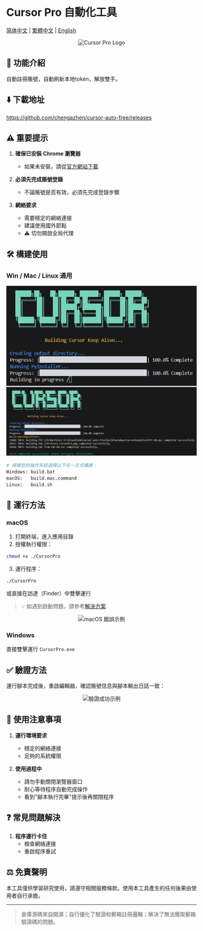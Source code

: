 # Cursor Pro 自動化工具

[简体中文](README.md) | [繁體中文](README_zh_TW.md) | [English](README_en.md)

<p align="center">
  <img src="./assets/logo.png" alt="Cursor Pro Logo" width="200"/>
</p>

## 🚀 功能介紹
自動註冊賬號，自動刷新本地token，解放雙手。

## ⬇️ 下載地址
https://github.com/chengazhen/cursor-auto-free/releases

## ⚠️ 重要提示
1. **確保已安裝 Chrome 瀏覽器**
   - 如果未安裝，請從[官方網站下載](https://www.google.com/intl/en_pk/chrome/)

2. **必須先完成賬號登錄**
   - 不論賬號是否有效，必須先完成登錄步驟

3. **網絡要求**
   - 需要穩定的網絡連接
   - 建議使用國外節點
   - ⚠️ 切勿開啟全局代理

## 🛠️ 構建使用
### Win / Mac / Linux 通用

<p align="center">
  <img src="./screen/build_2025-01-04_11-02-45.png" alt="構建步驟 1"/>
  <img src="./screen/build_2025-01-04_11-04-43.png" alt="構建步驟 2"/>
</p>

```bash
# 根據您的操作系統選擇以下任一方式構建：
Windows: build.bat
macOS:   build.mac.command
Linux:   build.sh
```

## 📱 運行方法

### macOS
1. 打開終端，進入應用目錄
2. 授權執行權限：
```bash
chmod +x ./CursorPro
```
3. 運行程序：
```bash
./CursorPro
```
或直接在訪達（Finder）中雙擊運行

> 💡 如遇到啟動問題，請參考[解決方案](https://sysin.org/blog/macos-if-crashes-when-opening/)

<p align="center">
  <img src="./screen/c29ea438-ee74-4ba1-bbf6-25e622cdfad5.png" alt="macOS 錯誤示例"/>
</p>

### Windows
直接雙擊運行 `CursorPro.exe`

## ✅ 驗證方法
運行腳本完成後，重啟編輯器，確認賬號信息與腳本輸出日誌一致：

<p align="center">
  <img src="./screen/截屏2025-01-04 09.44.48.png" alt="驗證成功示例"/>
</p>

## 📝 使用注意事項

1. **運行環境要求**
   - 穩定的網絡連接
   - 足夠的系統權限

2. **使用過程中**
   - 請勿手動關閉瀏覽器窗口
   - 耐心等待程序自動完成操作
   - 看到"腳本執行完畢"提示後再關閉程序

## ❓ 常見問題解決

1. **程序運行卡住**
   - 檢查網絡連接
   - 重啟程序重試

## ⚖️ 免責聲明
本工具僅供學習研究使用，請遵守相關服務條款。使用本工具產生的任何後果由使用者自行承擔。

---

> 倉庫源碼來自開源；自行優化了驗證和郵箱註冊邏輯；解決了無法獲取郵箱驗證碼的問題。 